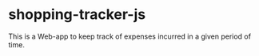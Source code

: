 # shopping-tracker-js
This is a Web-app to keep track of expenses incurred in a given period of time.
